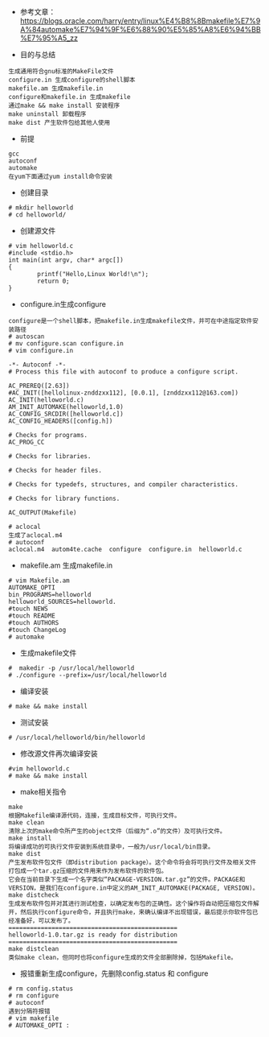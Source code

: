 - 参考文章：https://blogs.oracle.com/harry/entry/linux%E4%B8%8Bmakefile%E7%9A%84automake%E7%94%9F%E6%88%90%E5%85%A8%E6%94%BB%E7%95%A5_zz

- 目的与总结
```
生成通用符合gnu标准的MakeFile文件
configure.in 生成configure的shell脚本
makefile.am 生成makefile.in
configure和makefile.in 生成makefile
通过make && make install 安装程序
make uninstall 卸载程序
make dist 产生软件包给其他人使用
```

- 前提
```
gcc
autoconf
automake
在yum下面通过yum install命令安装
```

- 创建目录
```
# mkdir helloworld
# cd helloworld/
```

- 创建源文件
```
# vim helloworld.c
#include <stdio.h>
int main(int argv, char* argc[])
{
        printf("Hello,Linux World!\n");
        return 0;
}

```

- configure.in生成configure
```
configure是一个shell脚本，把makefile.in生成makefile文件，并可在中途指定软件安装路径
# autoscan
# mv configure.scan configure.in
# vim configure.in
```
```
-*- Autoconf -*-
# Process this file with autoconf to produce a configure script.

AC_PREREQ([2.63])
#AC_INIT([hellolinux-znddzxx112], [0.0.1], [znddzxx112@163.com]) 
AC_INIT(helloworld.c)
AM_INIT_AUTOMAKE(helloworld,1.0)
AC_CONFIG_SRCDIR([helloworld.c])
AC_CONFIG_HEADERS([config.h])

# Checks for programs.
AC_PROG_CC

# Checks for libraries.

# Checks for header files.

# Checks for typedefs, structures, and compiler characteristics.

# Checks for library functions.

AC_OUTPUT(Makefile)
```
```
# aclocal
生成了aclocal.m4
# autoconf
aclocal.m4  autom4te.cache  configure  configure.in  helloworld.c
```

- makefile.am 生成makefile.in
```
# vim Makefile.am
AUTOMAKE_OPTI 
bin_PROGRAMS=helloworld
helloworld_SOURCES=helloworld.
#touch NEWS
#touch README
#touch AUTHORS
#touch ChangeLog
# automake
```

- 生成makefile文件
```
#  makedir -p /usr/local/helloworld
# ./configure --prefix=/usr/local/helloworld
```

- 编译安装
```
# make && make install
```

- 测试安装
```
# /usr/local/helloworld/bin/helloworld
```

- 修改源文件再次编译安装
```
#vim helloworld.c
# make && make install
```

- make相关指令
```
make 
根据Makefile编译源代码，连接，生成目标文件，可执行文件。 
make clean 
清除上次的make命令所产生的object文件（后缀为“.o”的文件）及可执行文件。 
make install 
将编译成功的可执行文件安装到系统目录中，一般为/usr/local/bin目录。 
make dist 
产生发布软件包文件（即distribution package）。这个命令将会将可执行文件及相关文件打包成一个tar.gz压缩的文件用来作为发布软件的软件包。 
它会在当前目录下生成一个名字类似“PACKAGE-VERSION.tar.gz”的文件。PACKAGE和VERSION，是我们在configure.in中定义的AM_INIT_AUTOMAKE(PACKAGE, VERSION)。 
make distcheck 
生成发布软件包并对其进行测试检查，以确定发布包的正确性。这个操作将自动把压缩包文件解开，然后执行configure命令，并且执行make，来确认编译不出现错误，最后提示你软件包已经准备好，可以发布了。 
=============================================== 
helloworld-1.0.tar.gz is ready for distribution 
=============================================== 
make distclean 
类似make clean，但同时也将configure生成的文件全部删除掉，包括Makefile。 
```

- 报错重新生成configure，先删除config.status 和 configure
```
# rm config.status 
# rm configure
# autoconf
遇到分隔符报错
# vim makefile
# AUTOMAKE_OPTI :
```
